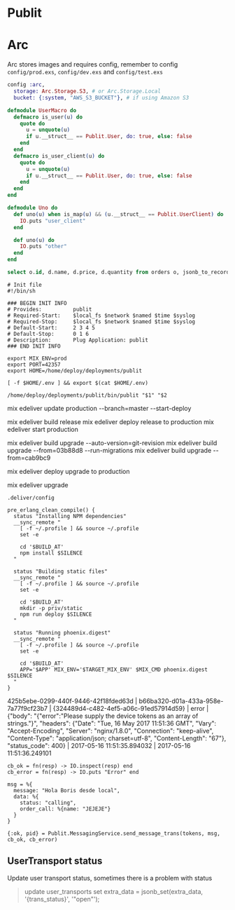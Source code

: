 # Publit

# Arc
Arc stores images and requires config, remember to config
`config/prod.exs`, `config/dev.exs` and `config/test.exs`

```elixir
config :arc,
  storage: Arc.Storage.S3, # or Arc.Storage.Local
  bucket: {:system, "AWS_S3_BUCKET"}, # if using Amazon S3
```


```elixir
defmodule UserMacro do
  defmacro is_user(u) do
    quote do
      u = unquote(u)
      if u.__struct__ == Publit.User, do: true, else: false
    end
  end
  defmacro is_user_client(u) do
    quote do
      u = unquote(u)
      if u.__struct__ == Publit.User, do: true, else: false
    end
  end
end

defmodule Uno do
  def uno(u) when is_map(u) && (u.__struct__ == Publit.UserClient) do
    IO.puts "user_client"
  end

  def uno(u) do
    IO.puts "other"
  end
end

```


```sql
select o.id, d.name, d.price, d.quantity from orders o, jsonb_to_recordset(o.details) as d(price numeric, name text, quantity int)
```

```
# Init file
#!/bin/sh

### BEGIN INIT INFO
# Provides:          publit
# Required-Start:    $local_fs $network $named $time $syslog
# Required-Stop:     $local_fs $network $named $time $syslog
# Default-Start:     2 3 4 5
# Default-Stop:      0 1 6
# Description:       Plug Application: publit
### END INIT INFO

export MIX_ENV=prod
export PORT=42357
export HOME=/home/deploy/deployments/publit

[ -f $HOME/.env ] && export $(cat $HOME/.env)

/home/deploy/deployments/publit/bin/publit "$1" "$2
```

mix edeliver update production --branch=master --start-deploy

mix edeliver build release
mix edeliver deploy release to production
mix edeliver start production

mix edeliver build upgrade --auto-version=git-revision
mix edeliver build upgrade --from=03b88d8 --run-migrations
mix edeliver build upgrade --from=cab9bc9

mix edeliver deploy upgrade to production

mix edeliver upgrade

`.deliver/config`

```
pre_erlang_clean_compile() {
  status "Installing NPM dependencies"
  __sync_remote "
    [ -f ~/.profile ] && source ~/.profile
    set -e

    cd '$BUILD_AT'
    npm install $SILENCE
  "

  status "Building static files"
  __sync_remote "
    [ -f ~/.profile ] && source ~/.profile
    set -e

    cd '$BUILD_AT'
    mkdir -p priv/static
    npm run deploy $SILENCE
  "

  status "Running phoenix.digest"
  __sync_remote "
    [ -f ~/.profile ] && source ~/.profile
    set -e

    cd '$BUILD_AT'
    APP='$APP' MIX_ENV='$TARGET_MIX_ENV' $MIX_CMD phoenix.digest $SILENCE
  "
}
```


425b5ebe-0299-440f-9446-42f18fded63d | b66ba320-d01a-433a-958e-7a77f9cf23b7 | {324489d4-c482-4ef5-a06c-91ed57914d59} | error  | {"body": "{\"error\":\"Please supply the device tokens as an array of strings.\"}", "headers": {"Date": "Tue, 16 May 2017 11:51:36 GMT", "Vary": "Accept-Encoding", "Server": "nginx/1.8.0", "Connection": "keep-alive", "Content-Type": "application/json; charset=utf-8", "Content-Length": "67"}, "status_code": 400} | 2017-05-16 11:51:35.894032 | 2017-05-16 11:51:36.249101

```
cb_ok = fn(resp) -> IO.inspect(resp) end
cb_error = fn(resp) -> IO.puts "Error" end

msg = %{
  message: "Hola Boris desde local",
  data: %{
    status: "calling",
    order_call: %{name: "JEJEJE"}
  }
}

{:ok, pid} = Publit.MessagingService.send_message_trans(tokens, msg, cb_ok, cb_error)
```

## UserTransport status

Update user transport status, sometimes there is a problem with status

> update user_transports set extra_data = jsonb_set(extra_data, '{trans_status}', '"open"');
